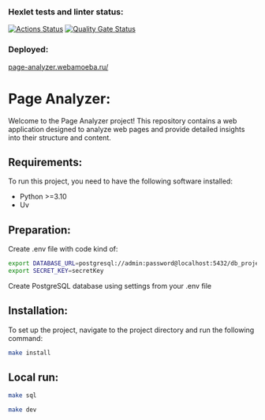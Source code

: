 ### Hexlet tests and linter status:
[![Actions Status](https://github.com/webAmoeba/python-project-83/actions/workflows/hexlet-check.yml/badge.svg)](https://github.com/webAmoeba/python-project-83/actions)
[![Quality Gate Status](https://sonarcloud.io/api/project_badges/measure?project=webAmoeba_python-project-83&metric=alert_status)](https://sonarcloud.io/summary/new_code?id=webAmoeba_python-project-83)

### Deployed:
[page-analyzer.webamoeba.ru/](https://page-analyzer.webamoeba.ru/)

# Page Analyzer:
Welcome to the Page Analyzer project! This repository contains a web application designed to analyze web pages and provide detailed insights into their structure and content.

## Requirements:
To run this project, you need to have the following software installed:
- Python >=3.10
- Uv

## Preparation:
Create .env file with code kind of:
```bash
export DATABASE_URL=postgresql://admin:password@localhost:5432/db_project_83
export SECRET_KEY=secretKey
```
Create PostgreSQL database using settings from your .env file

## Installation:
To set up the project, navigate to the project directory and run the following command:
```bash
make install
```

## Local run:
```bash
make sql
```
```bash
make dev
```